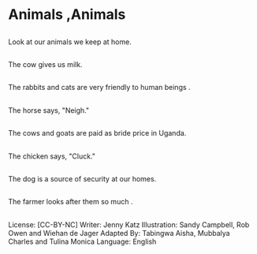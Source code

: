 # Animals ,Animals

##
Look at our animals we keep at
home.

##
The cow gives us milk.

##
The rabbits and cats are very
friendly to human beings .

##
The horse says, "Neigh."

##
The cows and goats are paid as
bride price in Uganda.

##
The chicken says, "Cluck."

##
The dog is a source of security
at our homes.

##
The farmer looks after them so
much .

##
License: [CC-BY-NC]
Writer: Jenny Katz
Illustration: Sandy Campbell, Rob Owen and Wiehan de Jager
Adapted By: Tabingwa Aisha, Mubbalya Charles and Tulina Monica
Language: English
